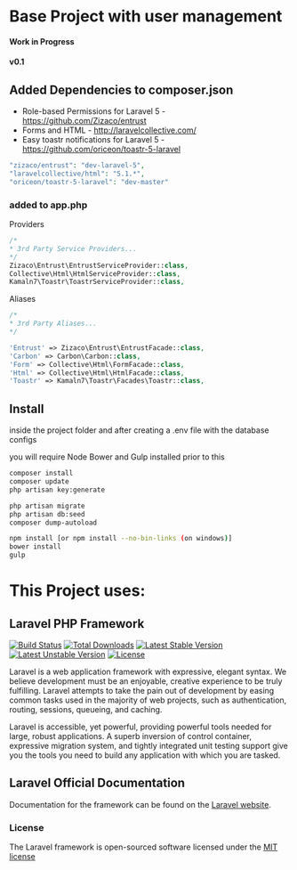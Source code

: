 # Base Project with user management

#### Work in Progress
#### v0.1

## Added Dependencies to composer.json

* Role-based Permissions for Laravel 5 - https://github.com/Zizaco/entrust
* Forms and HTML - http://laravelcollective.com/
* Easy toastr notifications for Laravel 5 - https://github.com/oriceon/toastr-5-laravel

```php
"zizaco/entrust": "dev-laravel-5",
"laravelcollective/html": "5.1.*",
"oriceon/toastr-5-laravel": "dev-master"
```

### added to app.php

Providers

```php
/*
* 3rd Party Service Providers...
*/
Zizaco\Entrust\EntrustServiceProvider::class,
Collective\Html\HtmlServiceProvider::class,
Kamaln7\Toastr\ToastrServiceProvider::class,
```

Aliases

```php
/*
* 3rd Party Aliases...
*/

'Entrust' => Zizaco\Entrust\EntrustFacade::class,
'Carbon' => Carbon\Carbon::class,
'Form' => Collective\Html\FormFacade::class,
'Html' => Collective\Html\HtmlFacade::class,
'Toastr' => Kamaln7\Toastr\Facades\Toastr::class,
```

## Install

inside the project folder and after creating a .env file with the database configs

you will require Node Bower and Gulp installed prior to this

```sh
composer install
composer update
php artisan key:generate

php artisan migrate
php artisan db:seed
composer dump-autoload

npm install [or npm install --no-bin-links (on windows)]
bower install
gulp

```

# This Project uses:
## Laravel PHP Framework

[![Build Status](https://travis-ci.org/laravel/framework.svg)](https://travis-ci.org/laravel/framework)
[![Total Downloads](https://poser.pugx.org/laravel/framework/d/total.svg)](https://packagist.org/packages/laravel/framework)
[![Latest Stable Version](https://poser.pugx.org/laravel/framework/v/stable.svg)](https://packagist.org/packages/laravel/framework)
[![Latest Unstable Version](https://poser.pugx.org/laravel/framework/v/unstable.svg)](https://packagist.org/packages/laravel/framework)
[![License](https://poser.pugx.org/laravel/framework/license.svg)](https://packagist.org/packages/laravel/framework)

Laravel is a web application framework with expressive, elegant syntax. We believe development must be an enjoyable, creative experience to be truly fulfilling. Laravel attempts to take the pain out of development by easing common tasks used in the majority of web projects, such as authentication, routing, sessions, queueing, and caching.

Laravel is accessible, yet powerful, providing powerful tools needed for large, robust applications. A superb inversion of control container, expressive migration system, and tightly integrated unit testing support give you the tools you need to build any application with which you are tasked.

## Laravel Official Documentation

Documentation for the framework can be found on the [Laravel website](http://laravel.com/docs).

### License

The Laravel framework is open-sourced software licensed under the [MIT license](http://opensource.org/licenses/MIT)